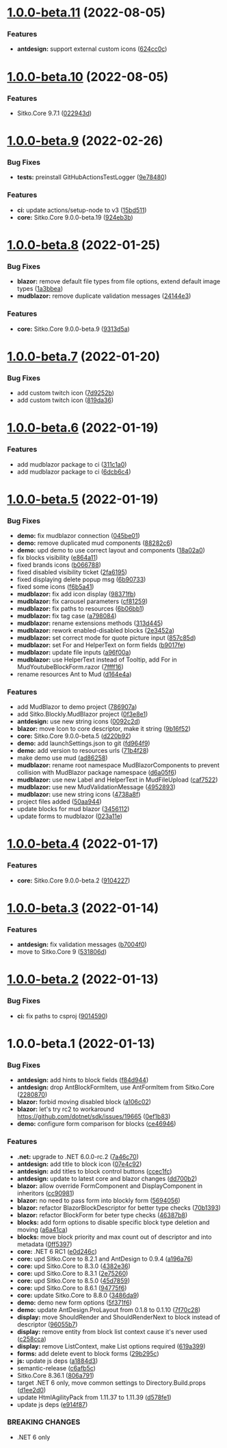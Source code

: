 # [1.0.0-beta.11](https://github.com/sitkoru/Sitko.Blockly/compare/1.0.0-beta.10...1.0.0-beta.11) (2022-08-05)


### Features

* **antdesign:** support external custom icons ([624cc0c](https://github.com/sitkoru/Sitko.Blockly/commit/624cc0ce0129a73e3716872ee481d07f71a57891))

# [1.0.0-beta.10](https://github.com/sitkoru/Sitko.Blockly/compare/1.0.0-beta.9...1.0.0-beta.10) (2022-08-05)


### Features

* Sitko.Core 9.7.1 ([022943d](https://github.com/sitkoru/Sitko.Blockly/commit/022943d145380cda29a7cc8f084c9e9d3e2f0529))

# [1.0.0-beta.9](https://github.com/sitkoru/Sitko.Blockly/compare/1.0.0-beta.8...1.0.0-beta.9) (2022-02-26)


### Bug Fixes

* **tests:** preinstall GitHubActionsTestLogger ([9e78480](https://github.com/sitkoru/Sitko.Blockly/commit/9e784808daa2602d0242b590c55ded123c1a77b0))


### Features

* **ci:** update actions/setup-node to v3 ([15bd511](https://github.com/sitkoru/Sitko.Blockly/commit/15bd511a379c4aab37744bce7fe1f397521d9d7e))
* **core:** Sitko.Core 9.0.0-beta.19 ([924eb3b](https://github.com/sitkoru/Sitko.Blockly/commit/924eb3bd3da5cc9a74da969349e5a2d7c5deb6f7))

# [1.0.0-beta.8](https://github.com/sitkoru/Sitko.Blockly/compare/1.0.0-beta.7...1.0.0-beta.8) (2022-01-25)


### Bug Fixes

* **blazor:** remove default file types from file options, extend default image types ([1a3bbea](https://github.com/sitkoru/Sitko.Blockly/commit/1a3bbea5a3eb710ffcd7d07f0006053e626c7173))
* **mudblazor:** remove duplicate validation messages ([24144e3](https://github.com/sitkoru/Sitko.Blockly/commit/24144e35e3b4fc8cf305082b13bb96addfcf54b1))


### Features

* **core:** Sitko.Core 9.0.0-beta.9 ([9313d5a](https://github.com/sitkoru/Sitko.Blockly/commit/9313d5a1ea40cceffc0c0165c60330ce2b96f9da))

# [1.0.0-beta.7](https://github.com/sitkoru/Sitko.Blockly/compare/1.0.0-beta.6...1.0.0-beta.7) (2022-01-20)


### Bug Fixes

* add custom twitch icon ([7d9252b](https://github.com/sitkoru/Sitko.Blockly/commit/7d9252bc441fe97ea622e595be4ef871ae2991d3))
* add custom twitch icon ([819da36](https://github.com/sitkoru/Sitko.Blockly/commit/819da3678e9e841b9885801e0e4191a13ee98f98))

# [1.0.0-beta.6](https://github.com/sitkoru/Sitko.Blockly/compare/1.0.0-beta.5...1.0.0-beta.6) (2022-01-19)


### Features

* add mudblazor package to ci ([311c1a0](https://github.com/sitkoru/Sitko.Blockly/commit/311c1a0b6018a06df1dfadf2f1f53113f0058096))
* add mudblazor package to ci ([6dcb6c4](https://github.com/sitkoru/Sitko.Blockly/commit/6dcb6c4a4c4d9eed605d7be9d5854e9eb1bd4f2d))

# [1.0.0-beta.5](https://github.com/sitkoru/Sitko.Blockly/compare/1.0.0-beta.4...1.0.0-beta.5) (2022-01-19)


### Bug Fixes

* **demo:** fix mudblazor connection ([045be01](https://github.com/sitkoru/Sitko.Blockly/commit/045be01d6e41f7a8118e4093d7c7ec5ee3cff9b5))
* **demo:** remove duplicated mud components ([88282c6](https://github.com/sitkoru/Sitko.Blockly/commit/88282c6af18111d34db9edd42047ed0a3a4048c8))
* **demo:** upd demo to use correct layout and components ([18a02a0](https://github.com/sitkoru/Sitko.Blockly/commit/18a02a004dd69cf473e6acb874a1f0f4275a6c47))
* fix blocks visibility ([e864a11](https://github.com/sitkoru/Sitko.Blockly/commit/e864a115ff1da4232d2fd62e79d4608b15919d5c))
* fixed brands icons ([b066788](https://github.com/sitkoru/Sitko.Blockly/commit/b066788547395d3f1658e391bfa8e0ac5525e5fe))
* fixed disabled visibility ticket ([2fa6195](https://github.com/sitkoru/Sitko.Blockly/commit/2fa6195a123e9d606231d2ccc56476551376a161))
* fixed displaying delete popup msg ([6b90733](https://github.com/sitkoru/Sitko.Blockly/commit/6b907332a2088d09509ae9a487c3c1ed3d0a4ae1))
* fixed some icons ([f6b5a41](https://github.com/sitkoru/Sitko.Blockly/commit/f6b5a4152045491773657e67ae3a3bd12d80057e))
* **mudblazor:** fix add icon display ([98371fb](https://github.com/sitkoru/Sitko.Blockly/commit/98371fb47f5848229727a977c6c5ca79d5912939))
* **mudblazor:** fix carousel parameters ([cf81259](https://github.com/sitkoru/Sitko.Blockly/commit/cf8125945d57eac74ea7e0bcedd2363cdcb7796b))
* **mudblazor:** fix paths to resources ([6b06bb1](https://github.com/sitkoru/Sitko.Blockly/commit/6b06bb188c9c267b5e412b4afd1a13c823619bff))
* **mudblazor:** fix tag case ([a798084](https://github.com/sitkoru/Sitko.Blockly/commit/a798084912b7183165ec9d6265cfc4efd8105b7b))
* **mudblazor:** rename extensions methods ([313d445](https://github.com/sitkoru/Sitko.Blockly/commit/313d445a17bcfac21a1251628a99b34837bcf818))
* **mudblazor:** rework enabled-disabled blocks ([2e3452a](https://github.com/sitkoru/Sitko.Blockly/commit/2e3452ac501f009d9a4e617645eb0a01a531c3a2))
* **mudblazor:** set correct mode for quote picture input ([857c85d](https://github.com/sitkoru/Sitko.Blockly/commit/857c85d1d6f1ca3ecd4709d0cfd7a5d1e86d7f18))
* **mudblazor:** set For and HelperText on form fields ([b9017fe](https://github.com/sitkoru/Sitko.Blockly/commit/b9017fe770d03620a87b640c2364a35d57df1873))
* **mudblazor:** update file inputs ([a96f00a](https://github.com/sitkoru/Sitko.Blockly/commit/a96f00a1418f7b728a96a4727d267bd20dbb6c60))
* **mudblazor:** use HelperText instead of Tooltip, add For in MudYoutubeBlockForm.razor ([7ffff16](https://github.com/sitkoru/Sitko.Blockly/commit/7ffff16bf37ac7c726c0ae6507b0eeee40811149))
* rename resources Ant to Mud ([d164e4a](https://github.com/sitkoru/Sitko.Blockly/commit/d164e4a31bd70f199f72829427f24e7bf0ee746f))


### Features

* add MudBlazor to demo project ([786907a](https://github.com/sitkoru/Sitko.Blockly/commit/786907a2632ccaad40be97fe7304bfa9d01b4017))
* add Sitko.Blockly.MudBlazor project ([0f3e8e1](https://github.com/sitkoru/Sitko.Blockly/commit/0f3e8e1a844493dc5928b61bec49f08eb01eddba))
* **antdesign:** use new string icons ([0092c2d](https://github.com/sitkoru/Sitko.Blockly/commit/0092c2d7ea30b77db2a968471d3c45e8d419fbfc))
* **blazor:** move Icon to core descriptor, make it string ([9b16f52](https://github.com/sitkoru/Sitko.Blockly/commit/9b16f52c575dd3c4fd8b258fa7a58b113c360bdb))
* **core:** Sitko.Core 9.0.0-beta.5 ([d220b92](https://github.com/sitkoru/Sitko.Blockly/commit/d220b9298d5551d86af514e72a6c1aa8b4978ef4))
* **demo:** add launchSettings.json to git ([fd964f9](https://github.com/sitkoru/Sitko.Blockly/commit/fd964f96f6c836c04739d482d9157ad2f8fb3d85))
* **demo:** add version to resources urls ([71b4f28](https://github.com/sitkoru/Sitko.Blockly/commit/71b4f28ca6a69f38b18c8cfc07f6b5be64f9b915))
* make demo use mud ([ad86258](https://github.com/sitkoru/Sitko.Blockly/commit/ad86258760e94da5798325c031e46997f8f25f5e))
* **mudblazor:** rename root namespace MudBlazorComponents to prevent collision with MudBlazor package namespace ([d6a05f6](https://github.com/sitkoru/Sitko.Blockly/commit/d6a05f69ba3ea6a6baac5938362c3385db044dc8))
* **mudblazor:** use new Label and HelperText in MudFileUpload ([caf7522](https://github.com/sitkoru/Sitko.Blockly/commit/caf7522d2468608bf1b6c2101bf5b3c9748942bc))
* **mudblazor:** use new MudValidationMessage ([4952893](https://github.com/sitkoru/Sitko.Blockly/commit/4952893d677db452fd8b0843b4c91885895b3a6f))
* **mudblazor:** use new string icons ([4738a8f](https://github.com/sitkoru/Sitko.Blockly/commit/4738a8fd5197db12941b05b049a265764acfac25))
* project files added ([50aa944](https://github.com/sitkoru/Sitko.Blockly/commit/50aa94434537427e631203776f79d3cfb2c2ddba))
* update blocks for mud blazor ([3456112](https://github.com/sitkoru/Sitko.Blockly/commit/3456112a0669da1e1d572b88335670417ab766fd))
* update forms to mudblazor ([023a11e](https://github.com/sitkoru/Sitko.Blockly/commit/023a11e1f05cf7520caa0bd8d66c8f823103e52e))

# [1.0.0-beta.4](https://github.com/sitkoru/Sitko.Blockly/compare/1.0.0-beta.3...1.0.0-beta.4) (2022-01-17)


### Features

* **core:** Sitko.Core 9.0.0-beta.2 ([9104227](https://github.com/sitkoru/Sitko.Blockly/commit/9104227f86aa6eb954363c437eef8a99c47971d9))

# [1.0.0-beta.3](https://github.com/sitkoru/Sitko.Blockly/compare/1.0.0-beta.2...1.0.0-beta.3) (2022-01-14)


### Features

* **antdesign:** fix validation messages ([b7004f0](https://github.com/sitkoru/Sitko.Blockly/commit/b7004f0fa65e8f3c5a1a5fb64bec9546b87a6c4a))
* move to Sitko.Core 9 ([531806d](https://github.com/sitkoru/Sitko.Blockly/commit/531806d98bd6fc40c446fbc66afe9f52aa951113))

# [1.0.0-beta.2](https://github.com/sitkoru/Sitko.Blockly/compare/1.0.0-beta.1...1.0.0-beta.2) (2022-01-13)


### Bug Fixes

* **ci:** fix paths to csproj ([9014590](https://github.com/sitkoru/Sitko.Blockly/commit/90145906e458fe1bb914eaddeb6d12dbf5c37f93))

# 1.0.0-beta.1 (2022-01-13)


### Bug Fixes

* **antdesign:** add hints to block fields ([f84d944](https://github.com/sitkoru/Sitko.Blockly/commit/f84d9445703767e7c1786b642cebb8334e4c040c))
* **antdesign:** drop AntBlockFormItem, use AntFormItem from Sitko.Core ([2280870](https://github.com/sitkoru/Sitko.Blockly/commit/22808702c625e126c2bdd19c93c6f3ea66a25985))
* **blazor:** forbid moving disabled block ([a106c02](https://github.com/sitkoru/Sitko.Blockly/commit/a106c0214370471e0c90299889dd1599367dfbdb))
* **blazor:** let's try rc2 to workaround https://github.com/dotnet/sdk/issues/19665 ([0ef1b83](https://github.com/sitkoru/Sitko.Blockly/commit/0ef1b834b72fcb3781a4fdb174de7a12591d7600))
* **demo:** configure form comparison for blocks ([ce46946](https://github.com/sitkoru/Sitko.Blockly/commit/ce46946214c656d07637b5299c0d771f0845938f))


### Features

* **.net:** upgrade to .NET 6.0.0-rc.2 ([7a46c70](https://github.com/sitkoru/Sitko.Blockly/commit/7a46c7000ff0c546e25b7e8a7b7cea685ae2e25b))
* **antdesign:** add title to block icon ([07e4c92](https://github.com/sitkoru/Sitko.Blockly/commit/07e4c92823aec58074260918fe6cb7982118879b))
* **antdesign:** add titles to block control buttons ([ccec1fc](https://github.com/sitkoru/Sitko.Blockly/commit/ccec1fc9b38f6e4d40a2d3c2b1bbc40413c96b87))
* **antdesign:** update to latest core and blazor changes ([dd700b2](https://github.com/sitkoru/Sitko.Blockly/commit/dd700b2d9829a630fbcb5194e3b52098feec91c0))
* **blazor:** allow override FormComponent and DisplayComponent in inheritors ([cc90981](https://github.com/sitkoru/Sitko.Blockly/commit/cc90981fa9a9fa4440e5a99674edc5e481fc4fb9))
* **blazor:** no need to pass form into blockly form ([5694056](https://github.com/sitkoru/Sitko.Blockly/commit/569405640f0ef76050485f1decd10b24450ac655))
* **blazor:** refactor BlazorBlockDescriptor for better type checks ([70b1393](https://github.com/sitkoru/Sitko.Blockly/commit/70b1393ed4739f2e84458f48e0a77129dfa46218))
* **blazor:** refactor BlockForm for beter type checks ([46387b8](https://github.com/sitkoru/Sitko.Blockly/commit/46387b837b050875ca9bdbd5a4922cb9cb3426af))
* **blocks:** add form options to disable specific block type deletion and moving ([a6a41ca](https://github.com/sitkoru/Sitko.Blockly/commit/a6a41cab306296092365a7cc46506a2511131083))
* **blocks:** move block priority and max count out of descriptor and into metadata ([0ff5397](https://github.com/sitkoru/Sitko.Blockly/commit/0ff5397290cdfc2f2ae4dcfb460b3b589be74c38))
* **core:** .NET 6 RC1 ([e0d246c](https://github.com/sitkoru/Sitko.Blockly/commit/e0d246cb5c225eefadc87c66a9285ab51d74a989))
* **core:** upd Sitko.Core to 8.2.1 and AntDesign to 0.9.4 ([a196a76](https://github.com/sitkoru/Sitko.Blockly/commit/a196a765e115851d22a6de30053692610bc4f85c))
* **core:** upd Sitko.Core to 8.3.0 ([4382e36](https://github.com/sitkoru/Sitko.Blockly/commit/4382e36ef36ccf26a9b98cb119f9c60c11bc9a5d))
* **core:** upd Sitko.Core to 8.3.1 ([2e75260](https://github.com/sitkoru/Sitko.Blockly/commit/2e752607aece060cc92321871563953f624f7882))
* **core:** upd Sitko.Core to 8.5.0 ([45d7859](https://github.com/sitkoru/Sitko.Blockly/commit/45d7859034f61f780fcef9958113e0359579135c))
* **core:** upd Sitko.Core to 8.6.1 ([94775f6](https://github.com/sitkoru/Sitko.Blockly/commit/94775f6dfa2b65a7201cd956f95d5b769227716d))
* **core:** update Sitko.Core to 8.8.0 ([3486da9](https://github.com/sitkoru/Sitko.Blockly/commit/3486da941733334559cce32927ce116476be2268))
* **demo:** demo new form options ([5f371f6](https://github.com/sitkoru/Sitko.Blockly/commit/5f371f65cfb25e7312eb9a399e711045e6e5a689))
* **demo:** update AntDesign.ProLayout from 0.1.8 to 0.1.10 ([7f70c28](https://github.com/sitkoru/Sitko.Blockly/commit/7f70c287db4b6c2957de02b2ef46f57f75fad5f1))
* **display:** move ShouldRender and ShouldRenderNext to block instead of descriptor ([96055b7](https://github.com/sitkoru/Sitko.Blockly/commit/96055b747bf131c18c392dc6d76f067bcb741d96))
* **display:** remove entity from block list context cause it's never used ([c258cca](https://github.com/sitkoru/Sitko.Blockly/commit/c258cca7bdb6ffc7ce76420f804f30de16b72b2b))
* **display:** remove ListContext, make List options required ([619a399](https://github.com/sitkoru/Sitko.Blockly/commit/619a39927ec15b956971aac6e78ec4762250ed11))
* **forms:** add delete event to block forms ([29b295c](https://github.com/sitkoru/Sitko.Blockly/commit/29b295cec5f380450a11150cc5b382fbc6fb9584))
* **js:** update js deps ([a1884d3](https://github.com/sitkoru/Sitko.Blockly/commit/a1884d33ff171fcb10d01f8348e783329cce3490))
* semantic-release ([c6afb5c](https://github.com/sitkoru/Sitko.Blockly/commit/c6afb5cde9ee16f19f528b52e707b5509531edfb))
* Sitko.Core 8.36.1 ([806a791](https://github.com/sitkoru/Sitko.Blockly/commit/806a791218a7db244af34f9918f3c173961ba185))
* target .NET 6 only, move common settings to Directory.Build.props ([d1ee2d0](https://github.com/sitkoru/Sitko.Blockly/commit/d1ee2d0a0884d2f39d30a61a1f1bd4bfaba71f27))
* update HtmlAgilityPack from 1.11.37 to 1.11.39 ([d578fe1](https://github.com/sitkoru/Sitko.Blockly/commit/d578fe1b2c26681393a1a74b6abe4f5e4034afdf))
* update js deps ([e914f87](https://github.com/sitkoru/Sitko.Blockly/commit/e914f87eaf816a2c7755724ec71493f6ffa7e434))


### BREAKING CHANGES

* .NET 6 only
